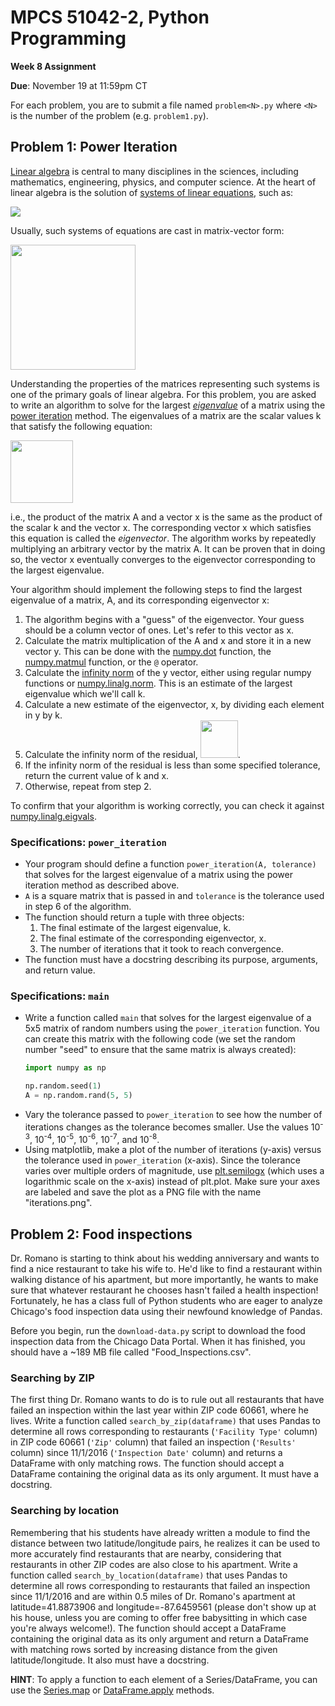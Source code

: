 # MPCS 51042-2, Python Programming

**Week 8 Assignment**

**Due**: November 19 at 11:59pm CT

For each problem, you are to submit a file named `problem<N>.py` where `<N>` is the number of the problem (e.g. `problem1.py`).

## Problem 1: Power Iteration

[Linear algebra](https://en.wikipedia.org/wiki/Linear_algebra) is central to many disciplines in the sciences, including mathematics, engineering, physics, and computer science. At the heart of linear algebra is the solution of [systems of linear equations](https://en.wikipedia.org/wiki/System_of_linear_equations), such as:

<img src="https://wikimedia.org/api/rest_v1/media/math/render/svg/d691839a2b284331b58b0820654d32e101e26a03" />

Usually, such systems of equations are cast in matrix-vector form:

<img src="http://latex2png.com/output//latex_32ccf6bfaaa319fbc2ee96110136e276.png" width="200" />

Understanding the properties of the matrices representing such systems is one of the primary goals of linear algebra. For this problem, you are asked to write an algorithm to solve for the largest [*eigenvalue*](https://en.wikipedia.org/wiki/Eigenvalues_and_eigenvectors) of a matrix using the [power iteration](https://en.wikipedia.org/wiki/Power_iteration) method. The eigenvalues of a matrix are the scalar values k that satisfy the following equation:

<img src="http://latex2png.com/output//latex_32b2ecfc8f1706dd54ad10856b151a95.png" width="100" />

i.e., the product of the matrix A and a vector x is the same as the product of the scalar k and the vector x. The corresponding vector x which satisfies this equation is called the *eigenvector*. The algorithm works by repeatedly multiplying an arbitrary vector by the matrix A. It can be proven that in doing so, the vector x eventually converges to the eigenvector corresponding to the largest eigenvalue.

Your algorithm should implement the following steps to find the largest eigenvalue of a matrix, A, and its corresponding eigenvector x:

1. The algorithm begins with a "guess" of the eigenvector. Your guess should be a column vector of ones. Let's refer to this vector as x.
2. Calculate the matrix multiplication of the A and x and store it in a new vector y. This can be done with the [numpy.dot](https://docs.scipy.org/doc/numpy-1.13.0/reference/generated/numpy.dot.html) function, the [numpy.matmul](https://docs.scipy.org/doc/numpy-1.13.0/reference/generated/numpy.matmul.html) function, or the `@` operator.
3. Calculate the [infinity norm](http://mathworld.wolfram.com/L-Infinity-Norm.html) of the y vector, either using regular numpy functions or [numpy.linalg.norm](https://docs.scipy.org/doc/numpy-1.13.0/reference/generated/numpy.linalg.norm.html). This is an estimate of the largest eigenvalue which we'll call k.
4.  Calculate a new estimate of the eigenvector, x, by dividing each element in y by k.
5.  Calculate the infinity norm of the residual, <img src="http://latex2png.com/output//latex_ccac517afce41ee8e0632cf9594e4020.png" width="60">.
6.  If the infinity norm of the residual is less than some specified tolerance, return the current value of k and x.
7.  Otherwise, repeat from step 2.

To confirm that your algorithm is working correctly, you can check it against [numpy.linalg.eigvals](https://docs.scipy.org/doc/numpy-1.13.0/reference/generated/numpy.linalg.eigvals.html).

### Specifications: `power_iteration`

- Your program should define a function `power_iteration(A, tolerance)` that solves for the largest eigenvalue of a matrix using the power iteration method as described above.
- `A` is a square matrix that is passed in and `tolerance` is the tolerance used in step 6 of the algorithm.
- The function should return a tuple with three objects:
  1. The final estimate of the largest eigenvalue, k.
  2. The final estimate of the corresponding eigenvector, x.
  3. The number of iterations that it took to reach convergence.
- The function must have a docstring describing its purpose, arguments, and return value.

### Specifications: `main`

- Write a function called `main` that solves for the largest eigenvalue of a 5x5 matrix of random numbers using the `power_iteration` function. You can create this matrix with the following code (we set the random number "seed" to ensure that the same matrix is always created): 
    ```python
    import numpy as np

    np.random.seed(1)
    A = np.random.rand(5, 5)
    ```
- Vary the tolerance passed to `power_iteration` to see how the number of iterations changes as the tolerance becomes smaller. Use the values 10<sup>-3</sup>, 10<sup>-4</sup>, 10<sup>-5</sup>, 10<sup>-6</sup>, 10<sup>-7</sup>, and 10<sup>-8</sup>.
- Using matplotlib, make a plot of the number of iterations (y-axis) versus the tolerance used in `power_iteration` (x-axis). Since the tolerance varies over multiple orders of magnitude, use [plt.semilogx](https://matplotlib.org/api/pyplot_api.html#matplotlib.pyplot.semilogx) (which uses a logarithmic scale on the x-axis) instead of plt.plot. Make sure your axes are labeled and save the plot as a PNG file with the name "iterations.png".

## Problem 2: Food inspections

Dr. Romano is starting to think about his wedding anniversary and wants to find a nice restaurant to take his wife to. He'd like to find a restaurant within walking distance of his apartment, but more importantly, he wants to make sure that whatever restaurant he chooses hasn't failed a health inspection! Fortunately, he has a class full of Python students who are eager to analyze Chicago's food inspection data using their newfound knowledge of Pandas.

Before you begin, run the `download-data.py` script to download the food inspection data from the Chicago Data Portal. When it has finished, you should have a ~189 MB file called "Food_Inspections.csv".

### Searching by ZIP

The first thing Dr. Romano wants to do is to rule out all restaurants that have failed an inspection within the last year within ZIP code 60661, where he lives. Write a function called `search_by_zip(dataframe)` that uses Pandas to determine all rows corresponding to restaurants (`'Facility Type'` column) in ZIP code 60661 (`'Zip'` column) that failed an inspection (`'Results'` column) since 11/1/2016 (`'Inspection Date'` column) and returns a DataFrame with only matching rows. The function should accept a DataFrame containing the original data as its only argument. It must have a docstring.

### Searching by location

Remembering that his students have already written a module to find the distance between two latitude/longitude pairs, he realizes it can be used to more accurately find restaurants that are nearby, considering that restaurants in other ZIP codes are also close to his apartment. Write a function called `search_by_location(dataframe)` that uses Pandas to determine all rows corresponding to restaurants that failed an inspection since 11/1/2016 and are within 0.5 miles of Dr. Romano's apartment at latitude=41.8873906 and longitude=-87.6459561 (please don't show up at his house, unless you are coming to offer free babysitting in which case you're always welcome!). The function should accept a DataFrame containing the original data as its only argument and return a DataFrame with matching rows sorted by increasing distance from the given latitude/longitude. It also must have a docstring.

**HINT**: To apply a function to each element of a Series/DataFrame, you can use the [Series.map](https://pandas.pydata.org/pandas-docs/stable/generated/pandas.Series.map.html) or [DataFrame.apply](https://pandas.pydata.org/pandas-docs/stable/generated/pandas.DataFrame.apply.html) methods.